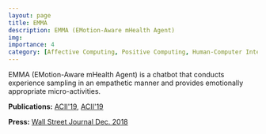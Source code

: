 ```yaml
---
layout: page
title: EMMA
description: EMMA (EMotion-Aware mHealth Agent)
img:
importance: 4
category: [Affective Computing, Positive Computing, Human-Computer Interaction]
---
```

EMMA (EMotion-Aware mHealth Agent) is a chatbot that conducts experience sampling in an empathetic manner and provides emotionally appropriate micro-activities.</p>
<p><b>Publications:</b> <a href="https://ieeexplore.ieee.org/abstract/document/8925433" target="_blank">ACII'19</a>, <a href="https://ieeexplore.ieee.org/document/8925455" target="_blank">ACII'19</a></p>
<p><b>Press:</b> <a href="https://www.wsj.com/articles/once-more-with-feeling-teaching-empathy-to-machines-11544713141" target="_blank">Wall Street Journal Dec. 2018</a></p>